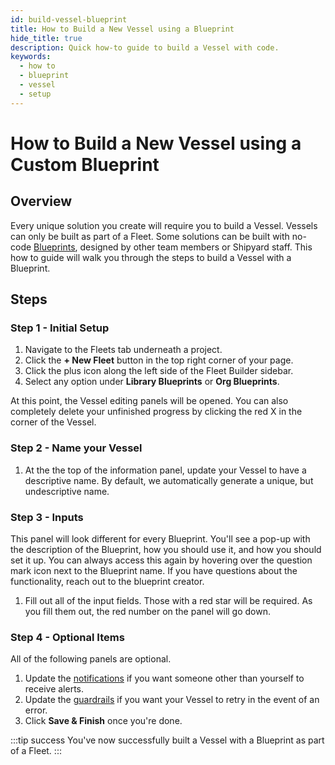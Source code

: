 ```yaml
---
id: build-vessel-blueprint
title: How to Build a New Vessel using a Blueprint
hide_title: true
description: Quick how-to guide to build a Vessel with code.
keywords:
  - how to
  - blueprint
  - vessel
  - setup
---
```


# How to Build a New Vessel using a Custom Blueprint

## Overview

Every unique solution you create will require you to build a Vessel. Vessels can only be built as part of a Fleet. Some solutions can be built with no-code [Blueprints](../../reference/blueprints/blueprints-overview.md), designed by other team members or Shipyard staff. This how to guide will walk you through the steps to build a Vessel with a Blueprint.

## Steps

### Step 1 - Initial Setup

1. Navigate to the Fleets tab underneath a project.
2. Click the **+ New Fleet** button in the top right corner of your page.
3. Click the plus icon along the left side of the Fleet Builder sidebar.
4. Select any option under **Library Blueprints** or **Org Blueprints**.

At this point, the Vessel editing panels will be opened. You can also completely delete your unfinished progress by clicking the red X in the corner of the Vessel.

### Step 2 - Name your Vessel

1. At the the top of the information panel, update your Vessel to have a descriptive name. By default, we automatically generate a unique, but undescriptive name.

### Step 3 - Inputs

This panel will look different for every Blueprint. You'll see a pop-up with the description of the Blueprint, how you should use it, and how you should set it up. You can always access this again by hovering over the question mark icon next to the Blueprint name. If you have questions about the functionality, reach out to the blueprint creator.

1. Fill out all of the input fields. Those with a red star will be required. As you fill them out, the red number on the panel will go down.

### Step 4 - Optional Items

All of the following panels are optional.

1. Update the [notifications](../../reference/notifications.md) if you want someone other than yourself to receive alerts.
2. Update the [guardrails](../../reference/guardrails.md) if you want your Vessel to retry in the event of an error.
3. Click **Save & Finish** once you're done.

:::tip success
You've now successfully built a Vessel with a Blueprint as part of a Fleet.
:::

